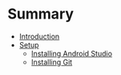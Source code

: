 # Summary

* [Introduction](/README.md)
* [Setup](/setup/README.md)
  * [Installing Android Studio](//setup/AndroidStudio.md)
  * [Installing Git](setup/installing-git.md)



